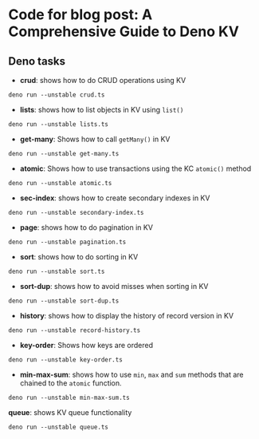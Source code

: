 # Code for blog post: A Comprehensive Guide to Deno KV

## Deno tasks

- **crud**: shows how to do CRUD operations using KV

`deno run --unstable crud.ts`

- **lists**: shows how to list objects in KV using `list()`

`deno run --unstable lists.ts`

- **get-many**: Shows how to call `getMany()` in KV

`deno run --unstable get-many.ts`

- **atomic**: Shows how to use transactions using the KC `atomic()` method

`deno run --unstable atomic.ts`

- **sec-index**: shows how to create secondary indexes in KV

`deno run --unstable secondary-index.ts`

- **page**: shows how to do pagination in KV

`deno run --unstable pagination.ts`

- **sort**: shows how to do sorting in KV

`deno run --unstable sort.ts`

- **sort-dup**: shows how to avoid misses when sorting in KV

`deno run --unstable sort-dup.ts`

- **history**: shows how to display the history of record version in KV

`deno run --unstable record-history.ts`

- **key-order**: Shows how keys are ordered

`deno run --unstable key-order.ts`

- **min-max-sum**: shows how to use `min`, `max` and `sum` methods that are
  chained to the `atomic` function.

`deno run --unstable min-max-sum.ts`

**queue**: shows KV queue functionality

`deno run --unstable queue.ts`
